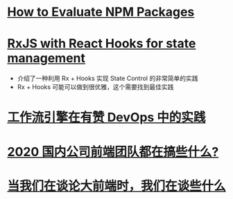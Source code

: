 # [How to Evaluate NPM Packages](https://thecarrots.io/blog/how-to-evaluate-npm-packages)

# [RxJS with React Hooks for state management](https://blog.logrocket.com/rxjs-with-react-hooks-for-state-management/)

- 介绍了一种利用 Rx + Hooks 实现 State Control 的非常简单的实践
- Rx + Hooks 可能可以做到很优雅，这个需要找到最佳实践

# [工作流引擎在有赞 DevOps 中的实践](https://tech.youzan.com/workflow-engine-in-youzan-devops/)

# [2020 国内公司前端团队都在搞些什么?](https://www.zhihu.com/question/398940598/answer/1269685808)

# [当我们在谈论大前端时，我们在谈些什么](https://mp.weixin.qq.com/s/3sAnw1w1b5ZePvlFkBhHzw)
